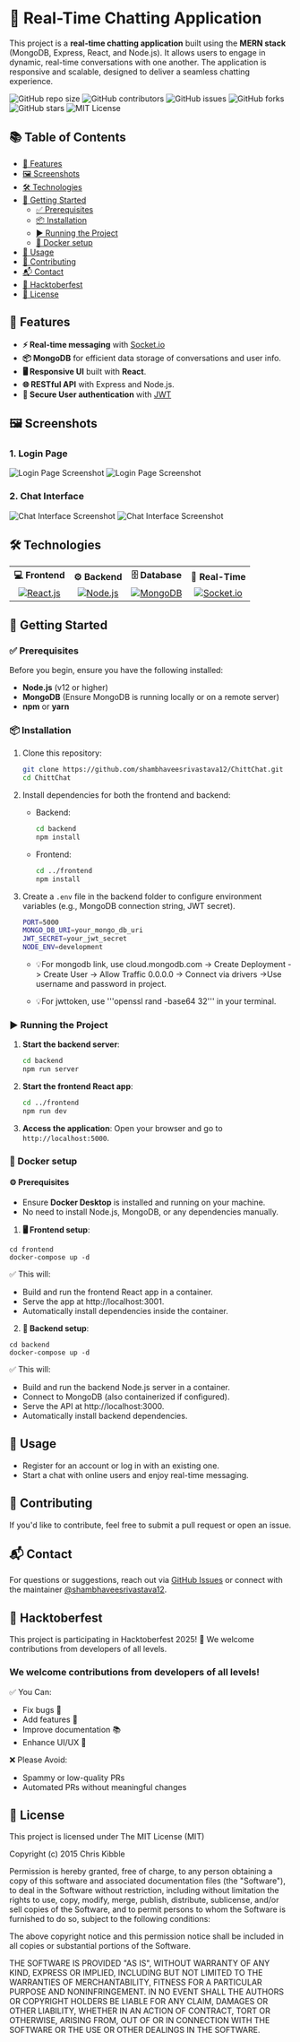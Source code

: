 # 💬 Real-Time Chatting Application

This project is a **real-time chatting application** built using the **MERN stack** (MongoDB, Express, React, and Node.js). It allows users to engage in dynamic, real-time conversations with one another. The application is responsive and scalable, designed to deliver a seamless chatting experience.


![GitHub repo size](https://img.shields.io/github/repo-size/shambhaveesrivastava12/ChittChat)
![GitHub contributors](https://img.shields.io/github/contributors/shambhaveesrivastava12/ChittChat)
![GitHub issues](https://img.shields.io/github/issues/shambhaveesrivastava12/ChittChat)
![GitHub forks](https://img.shields.io/github/forks/shambhaveesrivastava12/ChittChat)
![GitHub stars](https://img.shields.io/github/stars/shambhaveesrivastava12/ChittChat)
![MIT License](https://img.shields.io/badge/license-MIT-green)


## 📚 Table of Contents

- [🚀 Features](#🚀-features)
- [🖼️ Screenshots](#🖼️-screenshots)
- [🛠️ Technologies](#🛠️-technologies)
- [🧰 Getting Started](#🧰-getting-started)
  - [✅ Prerequisites](#✅-prerequisites)
  - [📦 Installation](#📦-installation)
  - [▶️ Running the Project](#▶️-running-the-project)
  - [🐳 Docker setup](#🐳-docker-setup)
- [📱 Usage](#📱-usage)
- [🤝 Contributing](#🤝-contributing)
- [📬 Contact](#📬-contact)
- [🎉 Hacktoberfest](#🎉-hacktoberfest)
- [📄 License](#📄-license)



## 🚀 Features

- **⚡ Real-time messaging** with [Socket.io](https://socket.io/)
- **📦 MongoDB** for efficient data storage of conversations and user info.
- **🖥️ Responsive UI** built with **React**.
- **🌐 RESTful API** with Express and Node.js.
- **🔐 Secure User authentication** with [JWT](https://jwtsecrets.com/)

## 🖼️ Screenshots

### 1. Login Page

![Login Page Screenshot](./screenshots/login.png)
![Login Page Screenshot](./screenshots/signup.png)

### 2. Chat Interface

![Chat Interface Screenshot](./screenshots/chat1.png)
![Chat Interface Screenshot](./screenshots/chat2.png)

## 🛠️ Technologies

<table>
  <tr>
    <th>💻 Frontend</th>
    <th>⚙️ Backend</th>
    <th>🗄️ Database</th>
    <th>🔁 Real-Time</th>
  </tr>
  <tr>
    <td align="center">
      <a href="https://react.dev/">
        <img src="https://img.shields.io/badge/React.js-20232A?style=for-the-badge&logo=react&logoColor=61DAFB" alt="React.js" />
      </a>
    </td>
    <td align="center">
      <a href="https://nodejs.org/">
        <img src="https://img.shields.io/badge/Node.js-43853D?style=for-the-badge&logo=node.js&logoColor=white" alt="Node.js" />
      </a>
    </td>
    <td align="center">
      <a href="https://www.mongodb.com/">
        <img src="https://img.shields.io/badge/MongoDB-4EA94B?style=for-the-badge&logo=mongodb&logoColor=white" alt="MongoDB" />
      </a>
    </td>
    <td align="center">
      <a href="https://socket.io/">
        <img src="https://img.shields.io/badge/Socket.io-010101?style=for-the-badge&logo=socket.io&logoColor=white" alt="Socket.io" />
      </a>
    </td>
  </tr>
</table>


## 🧰 Getting Started

### ✅ Prerequisites

Before you begin, ensure you have the following installed:

- **Node.js** (v12 or higher)
- **MongoDB** (Ensure MongoDB is running locally or on a remote server)
- **npm** or **yarn**

### 📦 Installation

1. Clone this repository:
   ```bash
   git clone https://github.com/shambhaveesrivastava12/ChittChat.git
   cd ChittChat
   ```

2. Install dependencies for both the frontend and backend:

   - Backend:
     ```bash
     cd backend
     npm install
     ```
   - Frontend:
     ```bash
     cd ../frontend
     npm install
     ```

3. Create a `.env` file in the backend folder to configure environment variables (e.g., MongoDB connection string, JWT secret).

   ```bash
   PORT=5000
   MONGO_DB_URI=your_mongo_db_uri
   JWT_SECRET=your_jwt_secret
   NODE_ENV=development
   ```

   - 💡For mongodb link, use cloud.mongodb.com -> Create Deployment -> Create User -> Allow Traffic 0.0.0.0 -> Connect via drivers ->Use username and password in project.
   
   - 💡For jwttoken, use '''openssl rand -base64 32''' in your terminal.

### ▶️ Running the Project

1. **Start the backend server**:
   ```bash
   cd backend
   npm run server
   ```

2. **Start the frontend React app**:
   ```bash
   cd ../frontend
   npm run dev
   ```

3. **Access the application**:
   Open your browser and go to `http://localhost:5000`.

### 🐳 Docker setup

#### ⚙️ Prerequisites
- Ensure **Docker Desktop** is installed and running on your machine.
- No need to install Node.js, MongoDB, or any dependencies manually.

1. **🖥️ Frontend setup**:
 ```
 cd frontend
 docker-compose up -d
```


✅ This will:

- Build and run the frontend React app in a container.
- Serve the app at http://localhost:3001.
- Automatically install dependencies inside the container.


2. **🔧 Backend setup**:
 ```
 cd backend  
 docker-compose up -d
```
  ✅ This will:

- Build and run the backend Node.js server in a container.
- Connect to MongoDB (also containerized if configured).
- Serve the API at http://localhost:3000.
- Automatically install backend dependencies.

## 📱 Usage

- Register for an account or log in with an existing one.
- Start a chat with online users and enjoy real-time messaging.

## 🤝 Contributing

If you'd like to contribute, feel free to submit a pull request or open an issue.

## 📬 Contact
For questions or suggestions, reach out via [GitHub Issues](https://github.com/shambhaveesrivastava12/ChittChat/issues) or connect with the maintainer [@shambhaveesrivastava12](https://github.com/shambhaveesrivastava12).

## 🎉 Hacktoberfest

This project is participating in Hacktoberfest 2025! 🍂
We welcome contributions from developers of all levels.

### We welcome contributions from developers of all levels!

✅ You Can:
 - Fix bugs 🐛
 - Add features 🚀
 - Improve documentation 📚
 - Enhance UI/UX 🎨

❌ Please Avoid:
- Spammy or low-quality PRs
- Automated PRs without meaningful changes


## 📄 License

This project is licensed under The MIT License (MIT)

Copyright (c) 2015 Chris Kibble

Permission is hereby granted, free of charge, to any person obtaining a copy of this software and associated documentation files (the "Software"), to deal in the Software without restriction, including without limitation the rights to use, copy, modify, merge, publish, distribute, sublicense, and/or sell copies of the Software, and to permit persons to whom the Software is furnished to do so, subject to the following conditions:

The above copyright notice and this permission notice shall be included in all copies or substantial portions of the Software.

THE SOFTWARE IS PROVIDED "AS IS", WITHOUT WARRANTY OF ANY KIND, EXPRESS OR IMPLIED, INCLUDING BUT NOT LIMITED TO THE WARRANTIES OF MERCHANTABILITY, FITNESS FOR A PARTICULAR PURPOSE AND NONINFRINGEMENT. IN NO EVENT SHALL THE AUTHORS OR COPYRIGHT HOLDERS BE LIABLE FOR ANY CLAIM, DAMAGES OR OTHER LIABILITY, WHETHER IN AN ACTION OF CONTRACT, TORT OR OTHERWISE, ARISING FROM, OUT OF OR IN CONNECTION WITH THE SOFTWARE OR THE USE OR OTHER DEALINGS IN THE SOFTWARE.

